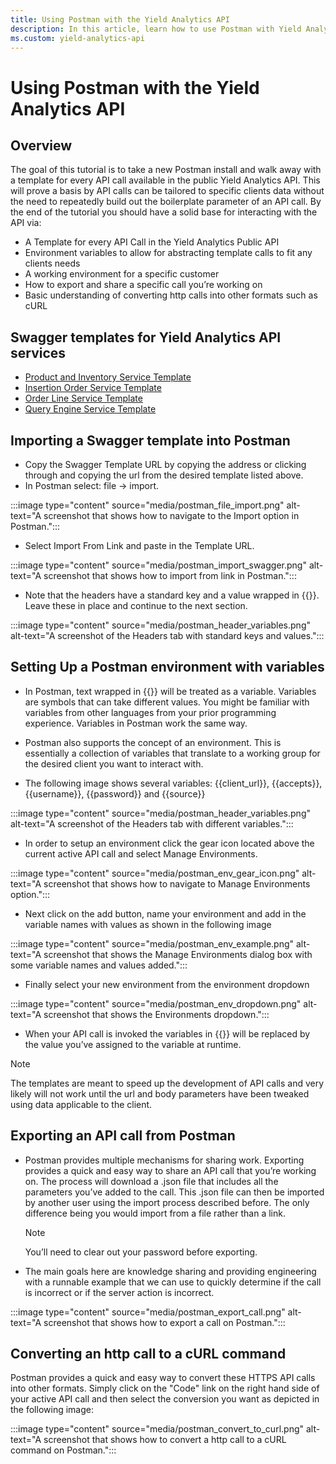 ```yaml
---
title: Using Postman with the Yield Analytics API
description: In this article, learn how to use Postman with Yield Analytics APIs and working with templates for API calls.
ms.custom: yield-analytics-api
---
```


# Using Postman with the Yield Analytics API

## Overview

The goal of this tutorial is to take a new Postman install and walk away with a template for every API call available in the public Yield Analytics API. This will prove a basis by API calls can be tailored to specific clients data without the need to repeatedly build out the boilerplate parameter of an API call. By the end of the tutorial you should have a solid base for interacting with the API via:

- A Template for every API Call in the Yield Analytics Public API
- Environment variables to allow for abstracting template calls to fit any clients needs
- A working environment for a specific customer
- How to export and share a specific call you’re working on
- Basic understanding of converting http calls into other formats such as cURL

## Swagger templates for Yield Analytics API services

- [Product and Inventory Service Template](https://download.microsoft.com/download/4/0/0/40099106-6f9f-4b38-8aac-0dc7567404db/yield-analytics-api/productresource-swagger.json)
- [Insertion Order Service Template](https://download.microsoft.com/download/4/0/0/40099106-6f9f-4b38-8aac-0dc7567404db/yield-analytics-api/insertionorderresource-swagger.json)
- [Order Line Service Template](https://download.microsoft.com/download/4/0/0/40099106-6f9f-4b38-8aac-0dc7567404db/yield-analytics-api/orderlineresource-swagger.json)
- [Query Engine Service Template](https://download.microsoft.com/download/4/0/0/40099106-6f9f-4b38-8aac-0dc7567404db/yield-analytics-api/queryengineresource-swagger.json)

## Importing a Swagger template into Postman

- Copy the Swagger Template URL by copying the address or clicking through and copying the url from the desired template listed above.
- In Postman select: file → import.

:::image type="content" source="media/postman_file_import.png" alt-text="A screenshot that shows how to navigate to the Import option in Postman.":::

- Select Import From Link and paste in the Template URL.

:::image type="content" source="media/postman_import_swagger.png" alt-text="A screenshot that shows how to import from link in Postman.":::

- Note that the headers have a standard key and a value wrapped in {{}}. Leave these in place and continue to the next section.

 :::image type="content" source="media/postman_header_variables.png" alt-text="A screenshot of the Headers tab with standard keys and values.":::
  
## Setting Up a Postman environment with variables

- In Postman, text wrapped in {{}} will be treated as a variable. Variables are symbols that can take different values. You might be familiar with variables from other languages from your prior programming experience. Variables in Postman work the same way.

- Postman also supports the concept of an environment. This is essentially a collection of variables that translate to a working group for the desired client you want to interact with.

- The following image shows several variables: {{client_url}}, {{accepts}}, {{username}}, {{password}} and {{source}}

 :::image type="content" source="media/postman_header_variables.png" alt-text="A screenshot of the Headers tab with different variables.":::

- In order to setup an environment click the gear icon located above the current active API call and select Manage Environments.

 :::image type="content" source="media/postman_env_gear_icon.png" alt-text="A screenshot that shows how to navigate to Manage Environments option.":::

- Next click on the add button, name your environment and add in the variable names with values as shown in the following image

 :::image type="content" source="media/postman_env_example.png" alt-text="A screenshot that shows the Manage Environments dialog box with some variable names and values added.":::

- Finally select your new environment from the environment dropdown

 :::image type="content" source="media/postman_env_dropdown.png" alt-text="A screenshot that shows the Environments dropdown.":::

- When your API call is invoked the variables in {{}} will be replaced by the value you’ve assigned to the variable at runtime.

> [!NOTE]
> The templates are meant to speed up the development of API calls and very likely will not work until the url and body parameters have been tweaked using data applicable to the client.

## Exporting an API call from Postman

- Postman provides multiple mechanisms for sharing work. Exporting provides a quick and easy way to share an API call that you’re working on. The process will download a .json file that includes all the parameters you’ve added to the call. This .json file can then be imported by another user using the import process described before. The only difference being you would import from a file rather than a link.

  > [!NOTE]
  > You’ll need to clear out your password before exporting.

- The main goals here are knowledge sharing and providing engineering with a runnable example that we can use to quickly determine if the call is incorrect or if the server action is incorrect.

 :::image type="content" source="media/postman_export_call.png" alt-text="A screenshot that shows how to export a call on Postman.":::

## Converting an http call to a cURL command

Postman provides a quick and easy way to convert these HTTPS API calls into other formats. Simply click on the "Code" link on the right hand side of your active API call and then select the conversion you want as depicted in the following image:

:::image type="content" source="media/postman_convert_to_curl.png" alt-text="A screenshot that shows how to convert a http call to a cURL command on Postman.":::
